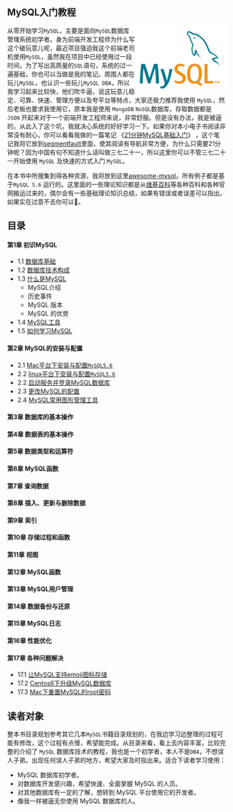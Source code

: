 
MySQL入门教程
--- 

<img align="right" height="150" src="./img/mysql-logo.png">

从零开始学习`MySQL`，主要是面向`MySQL`数据库管理系统初学者。身为前端开发工程师为什么写这个破玩意儿呢，最近项目强迫我这个前端老司机使用`MySQL`，虽然我在项目中已经使用过一段时间，为了写出高质量的`SQL`语句，系统的过一遍基础，你也可以当做是我的笔记。周围人都在玩儿`MySQL`，也认识一些玩儿`MySQL DBA`，所以我学习起来比较快，他们吹牛逼，说这玩意儿稳定、可靠、快速、管理方便以及夸平台等特点，大家还极力推荐我使用 `MySQL`，然后老板也要求我使用它，原本我是使用 `MongoDB` `NoSQL`数据库，存取数据都是 `JSON` 开起来对于一个前端开发工程师来说，非常舒服。但是没有办法，我是被逼的，从此入了这个坑，我就决心系统的好好学习一下。如果你对本小电子书阅读非常没有耐心，你可以看看我做的一篇笔记 《[21分钟MySQL基础入门](21-minutes-MySQL-basic-entry.md)》 ，这个笔记我将它放到[segmentfault](https://segmentfault.com/a/1190000006876419)里面，使其阅读有导航非常方便，为什么只需要21分钟呢？因为中国有句不知道什么话叫做三七二十一，所以这里你可以不管三七二十一开始使用 `MySQL` 及快速的方式入门 `MySQL`。

在本书中所搜集到得各种资源，我将放到这里[awesome-mysql](awesome-mysql.md)。所有例子都是基于`MySQL 5.6` 运行的。这里面的一些理论知识都是从[维基百科](https://zh.wikipedia.org)等各种百科和各种官网搬运过来的，偶尔会有一些基础理论知识总结，如果有错误或者误差可以指出。如果实在过意不去你可以🔫。


## 目录

#### 第1章 初识MySQL

- 1.1 [数据库基础](chapter1/1.1.md)
- 1.2 [数据库技术构成](chapter1/1.2.md)
- 1.3 [什么是MySQL](chapter1/1.3.md)
    - MySQL介绍
    - 历史事件
    - MySQL 版本
    - MySQL 的优势
- 1.4 [MySQL工具](chapter1/1.4.md)
- 1.5 [如何学习MySQL](chapter1/1.5.md)

#### 第2章 MySQL的安装与配置

- 2.1 [Mac平台下安装与配置`MySQL5.6`](#)
- 2.2 [linux平台下安装与配置`MySQL5.6`](#)
- 2.2 [启动服务并登录MySQL数据库](#)
- 2.3 [更改MySQL的配置](#)
- 2.4 [MySQL常用图形管理工具](#)

#### 第3章 数据库的基本操作

#### 第4章 数据表的基本操作

#### 第5章 数据类型和运算符

#### 第6章 MySQL函数

#### 第7章 查询数据

#### 第8章 插入、更新与删除数据

#### 第9章 索引

#### 第10章 存储过程和函数

#### 第11章 视图

#### 第12章 MySQL函数

#### 第13章 MySQL用户管理

#### 第14章 数据备份与还原

#### 第15章 MySQL日志

#### 第16章 性能优化

#### 第17章 各种问题解决

- 17.1 [让MySQL支持emoji图标存储](chapter17/1.1.md)
- 17.2 [Centos6下升级MySQL数据库](chapter17/1.2.md)
- 17.3 [Mac下重置MySQL的root密码](chapter17/1.3.md)

## 读者对象

整本书目录规划参考其它几本`MySQL`书籍目录规划的，在我边学习边整理的过程可能有修改，这个过程有点慢，希望能完成。从目录来看，看上去内容丰富，比较完整的介绍了 `MySQL` 数据库技术的教程，我也是一个初学者，本人不是`DBA`，不想误人子弟。出现任何误人子弟的地方，希望大家及时指出来。适合下读者学习使用：

- MySQL 数据库初学者。
- 对数据库开发感兴趣，希望快速、全面掌握 MySQL 的人员。
- 对其他数据库有一定的了解，想转到 MySQL 平台使用它的开发者。
- 像我一样被逼无奈使用 MySQL 数据库的人。
